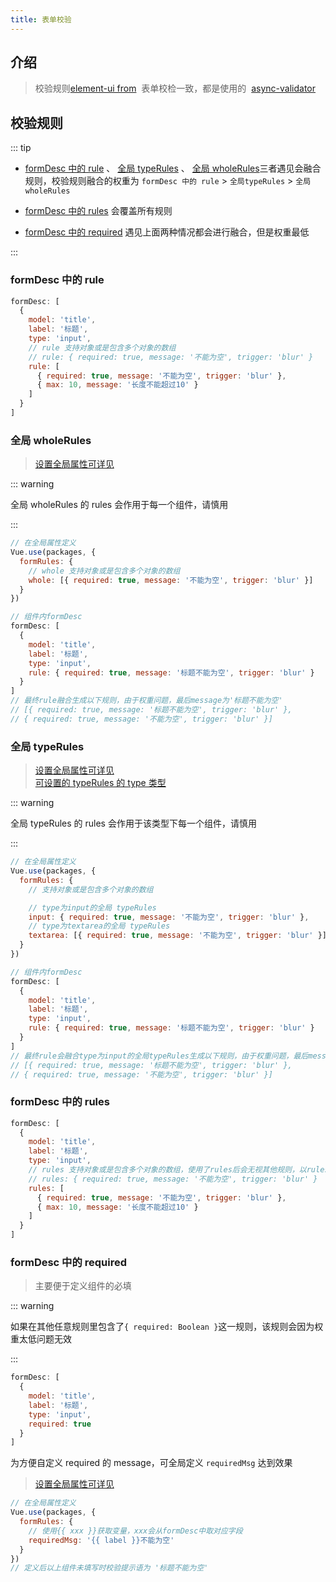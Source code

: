 ```yaml
---
title: 表单校验
---
```


## 介绍

> 校验规则[element-ui from](https://element.eleme.cn/#/zh-CN/component/form#biao-dan-yan-zheng)  表单校检一致，都是使用的  [async-validator](https://github.com/yiminghe/async-validator)

## 校验规则

::: tip

- [formDesc 中的 rule](#formdesc-中的-rule) 、 [全局 typeRules](#全局-typerules) 、 [全局 wholeRules](#全局-wholerules)三者遇见会融合规则，校验规则融合的权重为 `formDesc 中的 rule` > `全局typeRules` > `全局wholeRules`

- [formDesc 中的 rules](#formdesc-中的-rules) 会覆盖所有规则

- [formDesc 中的 required](#formdesc-中的-required) 遇见上面两种情况都会进行融合，但是权重最低

:::

### formDesc 中的 rule

```js
formDesc: [
  {
    model: 'title',
    label: '标题',
    type: 'input',
    // rule 支持对象或是包含多个对象的数组
    // rule: { required: true, message: '不能为空', trigger: 'blur' }
    rule: [
      { required: true, message: '不能为空', trigger: 'blur' },
      { max: 10, message: '长度不能超过10' }
    ]
  }
]
```

### 全局 wholeRules

> [设置全局属性可详见](/views/guide/global-config/)

::: warning

全局 wholeRules 的 rules 会作用于每一个组件，请慎用

:::

```js
// 在全局属性定义
Vue.use(packages, {
  formRules: {
    // whole 支持对象或是包含多个对象的数组
    whole: [{ required: true, message: '不能为空', trigger: 'blur' }]
  }
})

// 组件内formDesc
formDesc: [
  {
    model: 'title',
    label: '标题',
    type: 'input',
    rule: { required: true, message: '标题不能为空', trigger: 'blur' }
  }
]
// 最终rule融合生成以下规则，由于权重问题，最后message为'标题不能为空'
// [{ required: true, message: '标题不能为空', trigger: 'blur' },
// { required: true, message: '不能为空', trigger: 'blur' }]
```

### 全局 typeRules

> [设置全局属性可详见](/views/guide/global-config/) <br/> [可设置的 typeRules 的 type 类型](/views/guide/formDesc-type.html#内置-type-类型)

::: warning

全局 typeRules 的 rules 会作用于该类型下每一个组件，请慎用

:::

```js
// 在全局属性定义
Vue.use(packages, {
  formRules: {
    // 支持对象或是包含多个对象的数组

    // type为input的全局 typeRules
    input: { required: true, message: '不能为空', trigger: 'blur' },
    // type为textarea的全局 typeRules
    textarea: [{ required: true, message: '不能为空', trigger: 'blur' }]
  }
})

// 组件内formDesc
formDesc: [
  {
    model: 'title',
    label: '标题',
    type: 'input',
    rule: { required: true, message: '标题不能为空', trigger: 'blur' }
  }
]
// 最终rule会融合type为input的全局typeRules生成以下规则，由于权重问题，最后message为'标题不能为空'
// [{ required: true, message: '标题不能为空', trigger: 'blur' },
// { required: true, message: '不能为空', trigger: 'blur' }]
```

### formDesc 中的 rules

```js
formDesc: [
  {
    model: 'title',
    label: '标题',
    type: 'input',
    // rules 支持对象或是包含多个对象的数组，使用了rules后会无视其他规则，以rules为最终规则
    // rules: { required: true, message: '不能为空', trigger: 'blur' }
    rules: [
      { required: true, message: '不能为空', trigger: 'blur' },
      { max: 10, message: '长度不能超过10' }
    ]
  }
]
```

### formDesc 中的 required

> 主要便于定义组件的必填

::: warning

如果在其他任意规则里包含了`{ required: Boolean }`这一规则，该规则会因为权重太低问题无效

:::

```js
formDesc: [
  {
    model: 'title',
    label: '标题',
    type: 'input',
    required: true
  }
]
```

为方便自定义 required 的 message，可全局定义 `requiredMsg` 达到效果

> [设置全局属性可详见](/views/guide/global-config/)

```js
// 在全局属性定义
Vue.use(packages, {
  formRules: {
    // 使用{{ xxx }}获取变量，xxx会从formDesc中取对应字段
    requiredMsg: '{{ label }}不能为空'
  }
})
// 定义后以上组件未填写时校验提示语为 '标题不能为空'
```
